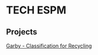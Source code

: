 # TECH ESPM


## Projects

[Garby - Classification for Recycling](https://tech-espm.github.io/garby/)
